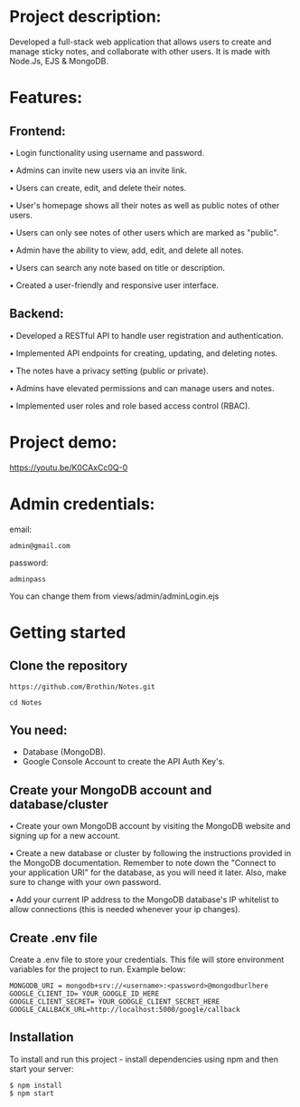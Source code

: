 # Project description:
Developed a full-stack web application that allows users to create and manage sticky notes, and collaborate with other users. It is made with Node.Js, EJS & MongoDB.

# Features:

## Frontend:
• Login functionality using username and password.

• Admins can invite new users via an invite link.

• Users can create, edit, and delete their notes.

• User's homepage shows all their notes as well as public notes of other users.

• Users can only see notes of other users which are marked as "public".

• Admin have the ability to view, add, edit, and delete all notes.

• Users can search any note based on title or description.

• Created a user-friendly and responsive user interface.

## Backend:
• Developed a RESTful API to handle user registration and authentication.

• Implemented API endpoints for creating, updating, and deleting notes.

• The notes have a privacy setting (public or private).

• Admins have elevated permissions and can manage users and notes.

• Implemented user roles and role based access control (RBAC).

# Project demo:
https://youtu.be/K0CAxCc0Q-0

# Admin credentials:
email: 
```
admin@gmail.com
```
password: 
```
adminpass
```
You can change them from views/admin/adminLogin.ejs

# Getting started

## Clone the repository
```
https://github.com/Brothin/Notes.git
```
```
cd Notes
```

## You need:
- Database (MongoDB).
- Google Console Account to create the API Auth Key's.

## Create your MongoDB account and database/cluster
• Create your own MongoDB account by visiting the MongoDB website and signing up for a new account.

• Create a new database or cluster by following the instructions provided in the MongoDB documentation. Remember to note down the "Connect to your application URI" for the database, as you will need it later. Also, make sure to change <password> with your own password.

• Add your current IP address to the MongoDB database's IP whitelist to allow connections (this is needed whenever your ip changes).

## Create .env file
Create a .env file to store your credentials. This file will store environment variables for the project to run. Example below:
```
MONGODB_URI = mongodb+srv://<username>:<password>@mongodburlhere
GOOGLE_CLIENT_ID= YOUR_GOOGLE_ID_HERE
GOOGLE_CLIENT_SECRET= YOUR_GOOGLE_CLIENT_SECRET_HERE
GOOGLE_CALLBACK_URL=http://localhost:5000/google/callback
```

## Installation
To install and run this project - install dependencies using npm and then start your server:
```
$ npm install
$ npm start
```

